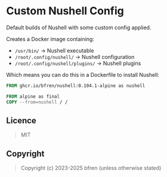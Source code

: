 # Custom Nushell Config

Default builds of Nushell with some custom config applied.

Creates a Docker image containing:

- `/usr/bin/` -> Nushell executable
- `/root/.config/nushell/` -> Nushell configuration
- `/root/.config/nushell/plugins/` -> Nushell plugins

Which means you can do this in a Dockerfile to install Nushell:

```Dockerfile
FROM ghcr.io/bfren/nushell:0.104.1-alpine as nushell

FROM alpine as final
COPY --from=nushell / /
```

## Licence

> MIT

## Copyright

> Copyright (c) 2023-2025 bfren (unless otherwise stated)
